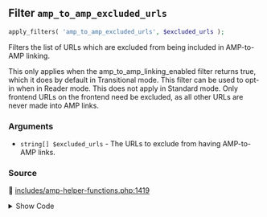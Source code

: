 ## Filter `amp_to_amp_excluded_urls`

```php
apply_filters( 'amp_to_amp_excluded_urls', $excluded_urls );
```

Filters the list of URLs which are excluded from being included in AMP-to-AMP linking.

This only applies when the amp_to_amp_linking_enabled filter returns true, which it does by default in Transitional mode. This filter can be used to opt-in when in Reader mode. This does not apply in Standard mode. Only frontend URLs on the frontend need be excluded, as all other URLs are never made into AMP links.

### Arguments

* `string[] $excluded_urls` - The URLs to exclude from having AMP-to-AMP links.

### Source

:link: [includes/amp-helper-functions.php:1419](/includes/amp-helper-functions.php#L1419)

<details>
<summary>Show Code</summary>

```php
$excluded_urls = apply_filters( 'amp_to_amp_excluded_urls', [] );
```

</details>
